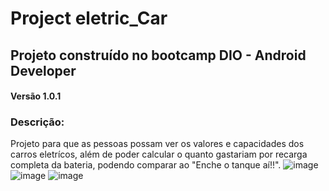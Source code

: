 # Project eletric_Car
## Projeto construído no bootcamp DIO - Android Developer 
#### Versão 1.0.1

### Descrição:
Projeto para que as pessoas possam ver os valores e capacidades dos carros eletrícos,  além de poder calcular o quanto gastariam por recarga completa da bateria, podendo comparar ao "Enche o tanque aí!!". 
![image](https://github.com/RafaelSantos0322/eletric_car/assets/124068652/2851aeeb-bec3-43c1-964b-4d47c354a3c5)
![image](https://github.com/RafaelSantos0322/eletric_car/assets/124068652/ac776719-bf04-4d4c-a127-37782ab194ce)
![image](https://github.com/RafaelSantos0322/eletric_car/assets/124068652/2550ee7d-f614-4021-8389-bd31888d1b90)


